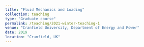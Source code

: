 ```yaml
---
title: "Fluid Mechanics and Loading"
collection: teaching
type: "Graduate course"
permalink: /teaching/2021-winter-teaching-1
venue: "Cranfield University, Department of Energy and Power"
date: 2019
location: "Cranfield, UK"
---
```

